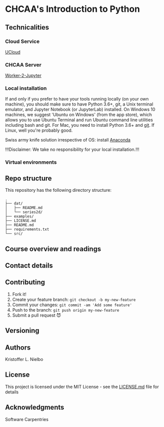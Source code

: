 # CHCAA's Introduction to Python #

## Technicalities

### Cloud Service
[UCloud](https://cloud.sdu.dk/app/login/)

### CHCAA Server
[Worker-2-Jupyter](https://worker02.chcaa.au.dk/jupyter/hub/login)

### Local installation
If and only if you prefer to have your tools running locally (on your own machine), you should make sure to have Python 3.6+, git, a Unix terminal emulator, and Jupyter Notebook (or JupyterLab) installed. On Windows 10 machines, we suggest 'Ubuntu on Windows' (from the app store), which allows you to use Ubuntu Terminal and run Ubuntu command line utilities including bash and git. For Mac, you need to install Python 3.6+ and [git](https://git-scm.com/book/en/v2/Getting-Started-Installing-Git). If Linux, well you're probably good.

Swiss army knife solution irrespective of OS: install [Anaconda](https://www.anaconda.com/products/individual-d)

!!!Disclaimer: We take no responsibility for your local installation.!!!

### Virtual environments
## Repo structure

This repository has the following directory structure:

```
.
├── dat/
│   ├── README.md
│   └── series2d/
├── examples/
├── LICENSE.md
├── README.md
├── requirements.txt
└── src/
```

## Course overview and readings

## Contact details

## Contributing

1. Fork it!
2. Create your feature branch: `git checkout -b my-new-feature`
3. Commit your changes: `git commit -am 'Add some feature'`
4. Push to the branch: `git push origin my-new-feature`
5. Submit a pull request :smiling_imp:

## Versioning


## Authors
Kristoffer L. Nielbo

## License

This project is licensed under the MIT License - see the [LICENSE.md](LICENSE.md) file for details

## Acknowledgments

Software Carpentries